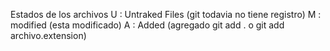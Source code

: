 Estados de los archivos
U : Untraked Files (git todavia no tiene registro)
M : modified (esta modificado)
A : Added (agregado git add . o git add archivo.extension)